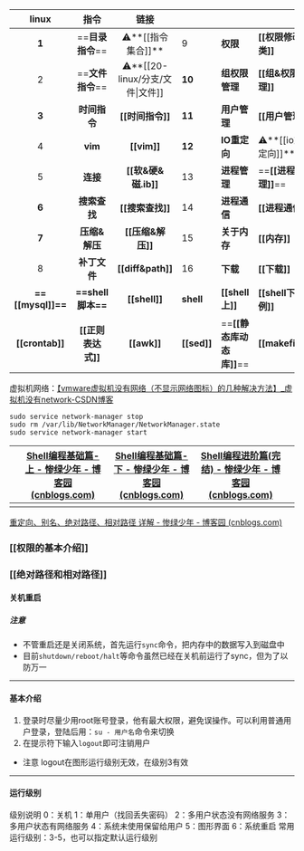 
|     **linux**     |     **指令**      |           **链接**            |             |                    |                  | *详细版本*           |     |
| :---------------: | :-------------: | :-------------------------: | ----------- | ------------------ | ---------------- | ---------------- | --- |
|       **1**       |  ==**目录指令**==   |       ⚠️**[[指令集合]]**        | 9           | **权限**             | **[[权限修改类]]**    | *[[3.数据结构]]*     |     |
|         2         |  ==**文件指令**==   | ⚠️**[[20-linux/分支/文件\|文件]] | **10**      | **组权限管理**          | **[[组&权限管理]]**   | *[[4.文件IO]]*     |     |
|       **3**       |    **时间指令**     |        **[[时间指令]]**         | **11**      | **用户管理**           | **[[用户管理]]**     | *[[5.进线程间通信]]*   |     |
|         4         |     **vim**     |         **[[vim]]**         | **12**      | **IO重定向**          | ⚠️**[[io重定向]]**  | *[[6.网络编程]]*     |     |
|         5         |     **连接**      |      **[[软&硬&磁.ib]]**       | 13          | **进程管理**           | ==**[[进程管理]]**== | *[[7.sqlite]]*   |     |
|       **6**       |    **搜索查找**     |        **[[搜索查找]]**         | 14          | **进程通信**           | **[[进程通信]]**     | *[[9.1ARM体系架构]]* |     |
|       **7**       |    **压缩&解压**    |        **[[压缩&解压]]**        | 15          | **关于内存**           | **[[内存]]**       | *[[9.2ARM接口技术]]* |     |
|         8         |    **补丁文件**     |      **[[diff&path]]**      | 16          | **下载**             | **[[下载]]**       | [[git命令1]]       |     |
| **==[[mysql]]==** | **==shell脚本==** |        **[[shell]]**        | **shell**   | **[[shell上]]**     | **[[shell下案例]]** | ==[[git]]==      |     |
|  **[[crontab]]**  |  **[[正则表达式]]**  |         **[[awk]]**         | **[[sed]]** | ==**[[静态库动态库]]**== | **[[makefile]]** | [[gdb]]          |     |


虚拟机网络：[【vmware虚拟机没有网络（不显示网络图标）的几种解决方法】_虚拟机没有network-CSDN博客](https://blog.csdn.net/u011419651/article/details/125067634#:~:text=vmware%20%E8%99%9A)
```
sudo service network-manager stop
sudo rm /var/lib/NetworkManager/NetworkManager.state
sudo service network-manager start
```

|     | [Shell编程基础篇-上 - 惨绿少年 - 博客园 (cnblogs.com)](https://www.cnblogs.com/clsn/p/7992981.html) | [Shell编程基础篇-下 - 惨绿少年 - 博客园 (cnblogs.com)](https://www.cnblogs.com/clsn/p/8006210.html) | [Shell编程进阶篇(完结) - 惨绿少年 - 博客园 (cnblogs.com)](https://www.cnblogs.com/clsn/p/8028337.html#auto-id-29) |     |
| :-: | :------------------------------------------------------------------------------------: | :------------------------------------------------------------------------------------: | --------------------------------------------------------------------------------------------------- | --- |
|     |                                                                                        |                                                                                        |                                                                                                     |     |
[重定向、别名、绝对路径、相对路径 详解 - 惨绿少年 - 博客园 (cnblogs.com)](https://www.cnblogs.com/clsn/p/7510287.html)
### [[权限的基本介绍]]
### [[绝对路径和相对路径]]
#### 关机重启
##### 注意
- 不管重启还是关闭系统，首先运行`sync`命令，把内存中的数据写入到磁盘中
- 目前`shutdown/reboot/halt`等命令虽然已经在关机前运行了sync，但为了以防万一
---
#### 基本介绍
1. 登录时尽量少用root账号登录，他有最大权限，避免误操作。可以利用普通用户登录，登陆后用：`su - 用户名`命令来切换
2. 在提示符下输入`logout`即可注销用户
- 注意
	logout在图形运行级别无效，在级别3有效
---
#### 运行级别
级别说明
0：关机 
1：单用户（找回丢失密码） 
2：多用户状态没有网络服务 
3：多用户状态有网络服务 
4：系统未使用保留给用户 
5：图形界面 
6：系统重启 
常用运行级别：3-5，也可以指定默认运行级别








